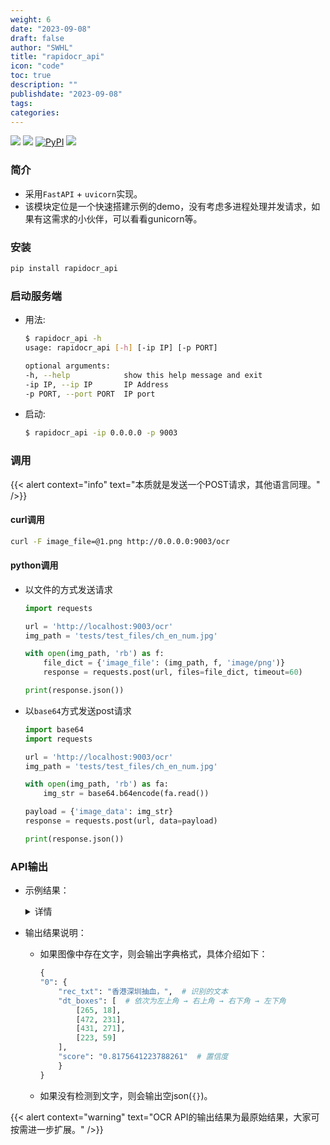 ```yaml
---
weight: 6
date: "2023-09-08"
draft: false
author: "SWHL"
title: "rapidocr_api"
icon: "code"
toc: true
description: ""
publishdate: "2023-09-08"
tags:
categories:
---
```


<p>
    <a href=""><img src="https://img.shields.io/badge/Python->=3.6,<3.12-aff.svg"></a>
    <a href=""><img src="https://img.shields.io/badge/OS-Linux%2C%20Win%2C%20Mac-pink.svg"></a>
    <a href="https://pypi.org/project/rapidocr-api/"><img alt="PyPI" src="https://img.shields.io/pypi/v/rapidocr-api"></a>
    <a href="https://pepy.tech/project/rapidocr_api"><img src="https://static.pepy.tech/personalized-badge/rapidocr_api?period=total&units=abbreviation&left_color=grey&right_color=blue&left_text=Downloads"></a>
</p>

### 简介
- 采用`FastAPI` + `uvicorn`实现。
- 该模块定位是一个快速搭建示例的demo，没有考虑多进程处理并发请求，如果有这需求的小伙伴，可以看看gunicorn等。

### 安装
```bash {linenos=table}
pip install rapidocr_api
```

### 启动服务端
- 用法:
    ```bash {linenos=table}
    $ rapidocr_api -h
    usage: rapidocr_api [-h] [-ip IP] [-p PORT]

    optional arguments:
    -h, --help            show this help message and exit
    -ip IP, --ip IP       IP Address
    -p PORT, --port PORT  IP port
    ```
- 启动:
    ```bash {linenos=table}
    $ rapidocr_api -ip 0.0.0.0 -p 9003
    ```

### 调用
{{< alert context="info" text="本质就是发送一个POST请求，其他语言同理。" />}}

#### curl调用
```bash {linenos=table}
curl -F image_file=@1.png http://0.0.0.0:9003/ocr
```
#### python调用
- 以文件的方式发送请求
    ```python {linenos=table}
    import requests

    url = 'http://localhost:9003/ocr'
    img_path = 'tests/test_files/ch_en_num.jpg'

    with open(img_path, 'rb') as f:
        file_dict = {'image_file': (img_path, f, 'image/png')}
        response = requests.post(url, files=file_dict, timeout=60)

    print(response.json())
    ```
- 以`base64`方式发送post请求
    ```python {linenos=table}
    import base64
    import requests

    url = 'http://localhost:9003/ocr'
    img_path = 'tests/test_files/ch_en_num.jpg'

    with open(img_path, 'rb') as fa:
        img_str = base64.b64encode(fa.read())

    payload = {'image_data': img_str}
    response = requests.post(url, data=payload)

    print(response.json())
    ```

### API输出
- 示例结果：
    <details>
    <summary>详情</summary>

    ```json {linenos=table}
    {
        "0": {
            "rec_txt": "8月26日！",
            "dt_boxes": [
                [333.0, 72.0],
                [545.0, 40.0],
                [552.0, 90.0],
                [341.0, 122.0]
            ],
            "score": "0.7342076812471662"
        },
        "1": {
            "rec_txt": "澳洲名校招生信息",
            "dt_boxes": [
                [266.0, 163.0],
                [612.0, 116.0],
                [619.0, 163.0],
                [272.0, 210.0]
            ],
            "score": "0.8261737492349412"
        },
        "2": {
            "rec_txt": "解读！！",
            "dt_boxes": [
                [341.0, 187.0],
                [595.0, 179.0],
                [598.0, 288.0],
                [344.0, 296.0]
            ],
            "score": "0.6152311325073242"
        },
        "3": {
            "rec_txt": "Rules...",
            "dt_boxes": [
                [446.0, 321.0],
                [560.0, 326.0],
                [559.0, 352.0],
                [445.0, 347.0]
            ],
            "score": "0.8704230123096042"
        }
    }
    ```
    </details>

- 输出结果说明：
    - 如果图像中存在文字，则会输出字典格式，具体介绍如下：
        ```python {linenos=table}
        {
        "0": {
            "rec_txt": "香港深圳抽血，",  # 识别的文本
            "dt_boxes": [  # 依次为左上角 → 右上角 → 右下角 → 左下角
                [265, 18],
                [472, 231],
                [431, 271],
                [223, 59]
            ],
            "score": "0.8175641223788261"  # 置信度
            }
        }
        ```
    - 如果没有检测到文字，则会输出空json(`{}`)。

{{< alert context="warning" text="OCR API的输出结果为最原始结果，大家可按需进一步扩展。" />}}

